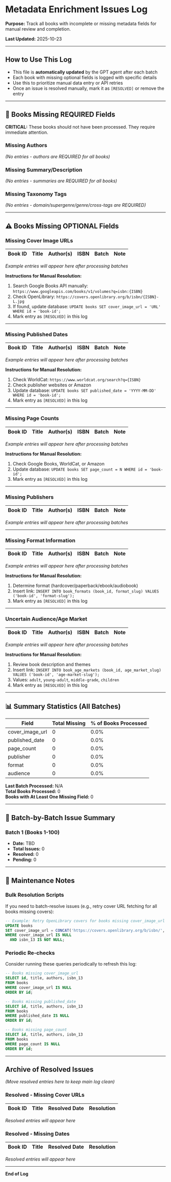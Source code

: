 # Metadata Enrichment Issues Log

**Purpose:** Track all books with incomplete or missing metadata fields for manual review and completion.

**Last Updated:** 2025-10-23

---

## How to Use This Log

- This file is **automatically updated** by the GPT agent after each batch
- Each book with missing optional fields is logged with specific details
- Use this to prioritize manual data entry or API retries
- Once an issue is resolved manually, mark it as `[RESOLVED]` or remove the entry

---

## 🚨 Books Missing REQUIRED Fields

**CRITICAL:** These books should not have been processed. They require immediate attention.

### Missing Authors

_(No entries - authors are REQUIRED for all books)_

### Missing Summary/Description

_(No entries - summaries are REQUIRED for all books)_

### Missing Taxonomy Tags

_(No entries - domain/supergenre/genre/cross-tags are REQUIRED)_

---

## ⚠️ Books Missing OPTIONAL Fields

### Missing Cover Image URLs

**Book ID** | **Title** | **Author(s)** | **ISBN** | **Batch** | **Note**
----------- | --------- | ------------- | -------- | --------- | --------
_Example entries will appear here after processing batches_

**Instructions for Manual Resolution:**
1. Search Google Books API manually: `https://www.googleapis.com/books/v1/volumes?q=isbn:{ISBN}`
2. Check OpenLibrary: `https://covers.openlibrary.org/b/isbn/{ISBN}-L.jpg`
3. If found, update database: `UPDATE books SET cover_image_url = 'URL' WHERE id = 'book-id';`
4. Mark entry as `[RESOLVED]` in this log

---

### Missing Published Dates

**Book ID** | **Title** | **Author(s)** | **ISBN** | **Batch** | **Note**
----------- | --------- | ------------- | -------- | --------- | --------
_Example entries will appear here after processing batches_

**Instructions for Manual Resolution:**
1. Check WorldCat: `https://www.worldcat.org/search?q={ISBN}`
2. Check publisher websites or Amazon
3. Update database: `UPDATE books SET published_date = 'YYYY-MM-DD' WHERE id = 'book-id';`
4. Mark entry as `[RESOLVED]` in this log

---

### Missing Page Counts

**Book ID** | **Title** | **Author(s)** | **ISBN** | **Batch** | **Note**
----------- | --------- | ------------- | -------- | --------- | --------
_Example entries will appear here after processing batches_

**Instructions for Manual Resolution:**
1. Check Google Books, WorldCat, or Amazon
2. Update database: `UPDATE books SET page_count = N WHERE id = 'book-id';`
3. Mark entry as `[RESOLVED]` in this log

---

### Missing Publishers

**Book ID** | **Title** | **Author(s)** | **ISBN** | **Batch** | **Note**
----------- | --------- | ------------- | -------- | --------- | --------
_Example entries will appear here after processing batches_

---

### Missing Format Information

**Book ID** | **Title** | **Author(s)** | **ISBN** | **Batch** | **Note**
----------- | --------- | ------------- | -------- | --------- | --------
_Example entries will appear here after processing batches_

**Instructions for Manual Resolution:**
1. Determine format (hardcover/paperback/ebook/audiobook)
2. Insert link: `INSERT INTO book_formats (book_id, format_slug) VALUES ('book-id', 'format-slug');`
3. Mark entry as `[RESOLVED]` in this log

---

### Uncertain Audience/Age Market

**Book ID** | **Title** | **Author(s)** | **ISBN** | **Batch** | **Note**
----------- | --------- | ------------- | -------- | --------- | --------
_Example entries will appear here after processing batches_

**Instructions for Manual Resolution:**
1. Review book description and themes
2. Insert link: `INSERT INTO book_age_markets (book_id, age_market_slug) VALUES ('book-id', 'age-market-slug');`
3. Values: `adult`, `young-adult`, `middle-grade`, `children`
4. Mark entry as `[RESOLVED]` in this log

---

## 📊 Summary Statistics (All Batches)

**Field** | **Total Missing** | **% of Books Processed**
--------- | ----------------- | ------------------------
cover_image_url | 0 | 0.0%
published_date | 0 | 0.0%
page_count | 0 | 0.0%
publisher | 0 | 0.0%
format | 0 | 0.0%
audience | 0 | 0.0%

**Last Batch Processed:** N/A  
**Total Books Processed:** 0  
**Books with At Least One Missing Field:** 0

---

## 📝 Batch-by-Batch Issue Summary

### Batch 1 (Books 1-100)
- **Date:** TBD
- **Total Issues:** 0
- **Resolved:** 0
- **Pending:** 0

---

## 🔧 Maintenance Notes

### Bulk Resolution Scripts

If you need to batch-resolve issues (e.g., retry cover URL fetching for all books missing covers):

```sql
-- Example: Retry OpenLibrary covers for books missing cover_image_url
UPDATE books
SET cover_image_url = CONCAT('https://covers.openlibrary.org/b/isbn/', isbn_13, '-L.jpg')
WHERE cover_image_url IS NULL 
  AND isbn_13 IS NOT NULL;
```

### Periodic Re-checks

Consider running these queries periodically to refresh this log:

```sql
-- Books missing cover_image_url
SELECT id, title, authors, isbn_13 
FROM books 
WHERE cover_image_url IS NULL 
ORDER BY id;

-- Books missing published_date
SELECT id, title, authors, isbn_13 
FROM books 
WHERE published_date IS NULL 
ORDER BY id;

-- Books missing page_count
SELECT id, title, authors, isbn_13 
FROM books 
WHERE page_count IS NULL 
ORDER BY id;
```

---

## Archive of Resolved Issues

_(Move resolved entries here to keep main log clean)_

### Resolved - Missing Cover URLs

**Book ID** | **Title** | **Resolved Date** | **Resolution**
----------- | --------- | ----------------- | --------------
_Resolved entries will appear here_

### Resolved - Missing Dates

**Book ID** | **Title** | **Resolved Date** | **Resolution**
----------- | --------- | ----------------- | --------------
_Resolved entries will appear here_

---

**End of Log**
